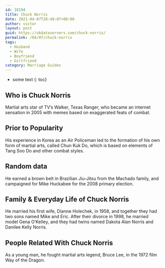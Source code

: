 ```yaml
---
id: 18194
title: Chuck Norris
date: 2021-04-07T20:49:07+00:00
author: victor
layout: post
guid: https://ukdataservers.com/chuck-norris/
permalink: /04/07/chuck-norris
tags:
  - Husband
  - Wife
  - Boyfriend
  - Girlfriend
category: Marriage Guides
---
```


* some text
{: toc}


## Who is Chuck Norris



Martial arts star of TV&#8217;s Walker, Texas Ranger, who became an internet sensation in 2005 with memes based on exaggerated feats of combat. 

                
                
                
## Prior to Popularity



His experience in Korea as an Air Policeman led to the formation of his own form of martial arts, called Chun Kuk Do, which is based on elements of Tang Soo Do and other combat styles. 

                
                
                
## Random data



He earned a brown belt in Brazilian Jiu-Jitsu from the Machado family, and campaigned for Mike Huckabee for the 2008 primary election. 

                
                
                
## Family & Everyday Life of Chuck Norris



He married his first wife, Dianne Holechek, in 1958, and together they had two sons named Mike and Eric. After their divorce in 1998, he married model Gena O&#8217;Kelley, and they had twins named Dakota Alan Norris and Danilee Kelly Norris. 

                
                
                
## People Related With Chuck Norris



As a young man, he fought martial arts legend, Bruce Lee, in the 1972 film Way of the Dragon. 

                
              
            
          
          
          